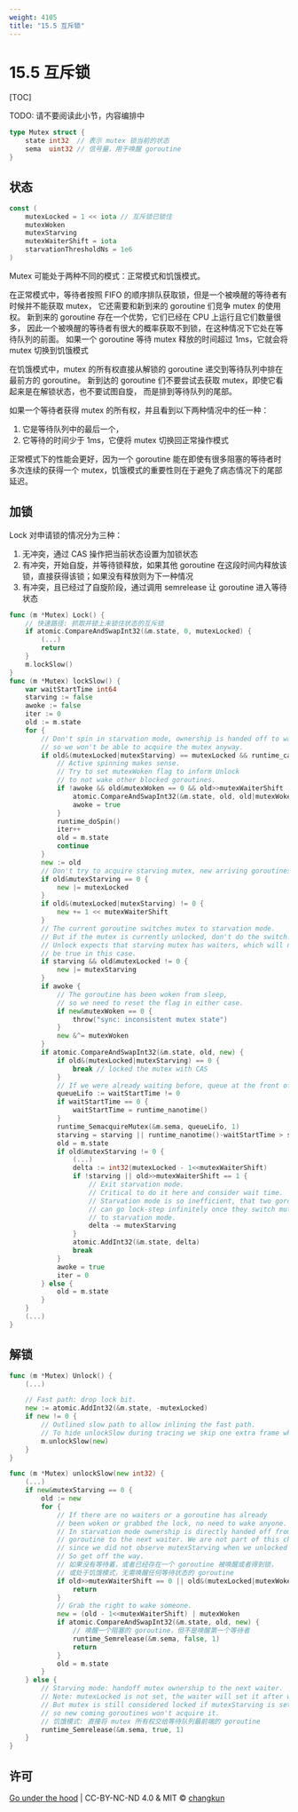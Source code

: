 ```yaml
---
weight: 4105
title: "15.5 互斥锁"
---
```


# 15.5 互斥锁

[TOC]

TODO: 请不要阅读此小节，内容编排中

```go
type Mutex struct {
	state int32  // 表示 mutex 锁当前的状态
	sema  uint32 // 信号量，用于唤醒 goroutine
}
```

## 状态

```go
const (
	mutexLocked = 1 << iota // 互斥锁已锁住
	mutexWoken
	mutexStarving
	mutexWaiterShift = iota
	starvationThresholdNs = 1e6
)
```

Mutex 可能处于两种不同的模式：正常模式和饥饿模式。

在正常模式中，等待者按照 FIFO 的顺序排队获取锁，但是一个被唤醒的等待者有时候并不能获取 mutex，
它还需要和新到来的 goroutine 们竞争 mutex 的使用权。
新到来的 goroutine 存在一个优势，它们已经在 CPU 上运行且它们数量很多，
因此一个被唤醒的等待者有很大的概率获取不到锁，在这种情况下它处在等待队列的前面。
如果一个 goroutine 等待 mutex 释放的时间超过 1ms，它就会将 mutex 切换到饥饿模式

在饥饿模式中，mutex 的所有权直接从解锁的 goroutine 递交到等待队列中排在最前方的 goroutine。
新到达的 goroutine 们不要尝试去获取 mutex，即使它看起来是在解锁状态，也不要试图自旋，
而是排到等待队列的尾部。

如果一个等待者获得 mutex 的所有权，并且看到以下两种情况中的任一种：

1. 它是等待队列中的最后一个，
2. 它等待的时间少于 1ms，它便将 mutex 切换回正常操作模式

正常模式下的性能会更好，因为一个 goroutine 能在即使有很多阻塞的等待者时多次连续的获得一个 mutex，饥饿模式的重要性则在于避免了病态情况下的尾部延迟。

## 加锁

Lock 对申请锁的情况分为三种：

1. 无冲突，通过 CAS 操作把当前状态设置为加锁状态
2. 有冲突，开始自旋，并等待锁释放，如果其他 goroutine 在这段时间内释放该锁，直接获得该锁；如果没有释放则为下一种情况
3. 有冲突，且已经过了自旋阶段，通过调用 semrelease 让 goroutine 进入等待状态

```go
func (m *Mutex) Lock() {
	// 快速路径: 抓取并锁上未锁住状态的互斥锁
	if atomic.CompareAndSwapInt32(&m.state, 0, mutexLocked) {
		(...)
		return
	}
	m.lockSlow()
}
func (m *Mutex) lockSlow() {
	var waitStartTime int64
	starving := false
	awoke := false
	iter := 0
	old := m.state
	for {
		// Don't spin in starvation mode, ownership is handed off to waiters
		// so we won't be able to acquire the mutex anyway.
		if old&(mutexLocked|mutexStarving) == mutexLocked && runtime_canSpin(iter) {
			// Active spinning makes sense.
			// Try to set mutexWoken flag to inform Unlock
			// to not wake other blocked goroutines.
			if !awoke && old&mutexWoken == 0 && old>>mutexWaiterShift != 0 &&
				atomic.CompareAndSwapInt32(&m.state, old, old|mutexWoken) {
				awoke = true
			}
			runtime_doSpin()
			iter++
			old = m.state
			continue
		}
		new := old
		// Don't try to acquire starving mutex, new arriving goroutines must queue.
		if old&mutexStarving == 0 {
			new |= mutexLocked
		}
		if old&(mutexLocked|mutexStarving) != 0 {
			new += 1 << mutexWaiterShift
		}
		// The current goroutine switches mutex to starvation mode.
		// But if the mutex is currently unlocked, don't do the switch.
		// Unlock expects that starving mutex has waiters, which will not
		// be true in this case.
		if starving && old&mutexLocked != 0 {
			new |= mutexStarving
		}
		if awoke {
			// The goroutine has been woken from sleep,
			// so we need to reset the flag in either case.
			if new&mutexWoken == 0 {
				throw("sync: inconsistent mutex state")
			}
			new &^= mutexWoken
		}
		if atomic.CompareAndSwapInt32(&m.state, old, new) {
			if old&(mutexLocked|mutexStarving) == 0 {
				break // locked the mutex with CAS
			}
			// If we were already waiting before, queue at the front of the queue.
			queueLifo := waitStartTime != 0
			if waitStartTime == 0 {
				waitStartTime = runtime_nanotime()
			}
			runtime_SemacquireMutex(&m.sema, queueLifo, 1)
			starving = starving || runtime_nanotime()-waitStartTime > starvationThresholdNs
			old = m.state
			if old&mutexStarving != 0 {
				(...)
				delta := int32(mutexLocked - 1<<mutexWaiterShift)
				if !starving || old>>mutexWaiterShift == 1 {
					// Exit starvation mode.
					// Critical to do it here and consider wait time.
					// Starvation mode is so inefficient, that two goroutines
					// can go lock-step infinitely once they switch mutex
					// to starvation mode.
					delta -= mutexStarving
				}
				atomic.AddInt32(&m.state, delta)
				break
			}
			awoke = true
			iter = 0
		} else {
			old = m.state
		}
	}
	(...)
}
```

## 解锁

```go
func (m *Mutex) Unlock() {
	(...)

	// Fast path: drop lock bit.
	new := atomic.AddInt32(&m.state, -mutexLocked)
	if new != 0 {
		// Outlined slow path to allow inlining the fast path.
		// To hide unlockSlow during tracing we skip one extra frame when tracing GoUnblock.
		m.unlockSlow(new)
	}
}

func (m *Mutex) unlockSlow(new int32) {
	(...)
	if new&mutexStarving == 0 {
		old := new
		for {
			// If there are no waiters or a goroutine has already
			// been woken or grabbed the lock, no need to wake anyone.
			// In starvation mode ownership is directly handed off from unlocking
			// goroutine to the next waiter. We are not part of this chain,
			// since we did not observe mutexStarving when we unlocked the mutex above.
			// So get off the way.
			// 如果没有等待着，或者已经存在一个 goroutine 被唤醒或者得到锁，
			// 或处于饥饿模式，无需唤醒任何等待状态的 goroutine
			if old>>mutexWaiterShift == 0 || old&(mutexLocked|mutexWoken|mutexStarving) != 0 {
				return
			}
			// Grab the right to wake someone.
			new = (old - 1<<mutexWaiterShift) | mutexWoken
			if atomic.CompareAndSwapInt32(&m.state, old, new) {
				// 唤醒一个阻塞的 goroutine，但不是唤醒第一个等待者
				runtime_Semrelease(&m.sema, false, 1)
				return
			}
			old = m.state
		}
	} else {
		// Starving mode: handoff mutex ownership to the next waiter.
		// Note: mutexLocked is not set, the waiter will set it after wakeup.
		// But mutex is still considered locked if mutexStarving is set,
        // so new coming goroutines won't acquire it.
        // 饥饿模式: 直接将 mutex 所有权交给等待队列最前端的 goroutine
		runtime_Semrelease(&m.sema, true, 1)
	}
}
```

## 许可

[Go under the hood](https://github.com/changkun/go-under-the-hood) | CC-BY-NC-ND 4.0 & MIT &copy; [changkun](https://changkun.de)